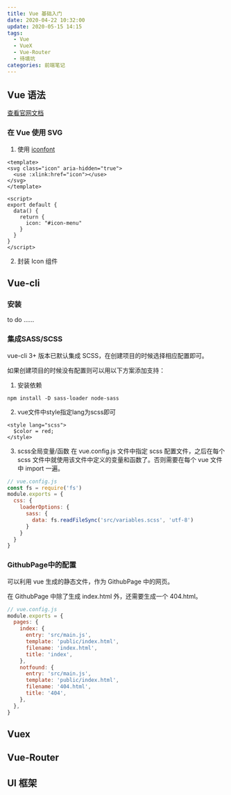```yaml
---
title: Vue 基础入门
date: 2020-04-22 10:32:00
update: 2020-05-15 14:15
tags:
  - Vue
  - VueX
  - Vue-Router
  - 待填坑
categories: 前端笔记
---
```


## Vue 语法

[查看官网文档](https://cn.vuejs.org/)

<!--more-->

### 在 Vue 使用 SVG

1. 使用 [iconfont](https://www.iconfont.cn/)

  ```vue
  <template>
  <svg class="icon" aria-hidden="true">
    <use :xlink:href="icon"></use>
  </svg>
  </template>

  <script>
  export default {
    data() {
      return {
        icon: "#icon-menu"
      }
    }
  }
  </script>
  ```

2. 封装 Icon 组件

## Vue-cli

### 安装

to do …… 

### 集成SASS/SCSS

vue-cli 3+ 版本已默认集成 SCSS，在创建项目的时候选择相应配置即可。

如果创建项目的时候没有配置则可以用以下方案添加支持：

1. 安装依赖

  ```shell
  npm install -D sass-loader node-sass
  ```

2. vue文件中style指定lang为scss即可

  ```vue
  <style lang="scss">
    $color = red;
  </style>
  ```

3. scss全局变量/函数
  在 vue.config.js 文件中指定 scss 配置文件，之后在每个 scss 文件中就使用该文件中定义的变量和函数了。否则需要在每个 vue 文件中 import 一遍。

  ```javascript
  // vue.config.js
  const fs = require('fs')
  module.exports = {
    css: {
      loaderOptions: {
        sass: {
          data: fs.readFileSync('src/variables.scss', 'utf-8')
        }
      }
    }
  }
  ```

### GithubPage中的配置

可以利用 vue 生成的静态文件，作为 GithubPage 中的网页。

在 GithubPage 中除了生成 index.html 外，还需要生成一个 404.html。

```javascript
// vue.config.js
module.exports = {
  pages: {
    index: {
      entry: 'src/main.js',
      template: 'public/index.html',
      filename: 'index.html',
      title: 'index',
    },
    notfound: {
      entry: 'src/main.js',
      template: 'public/index.html',
      filename: '404.html',
      title: '404',
    },
  },
}
```

## Vuex

## Vue-Router

## UI 框架

